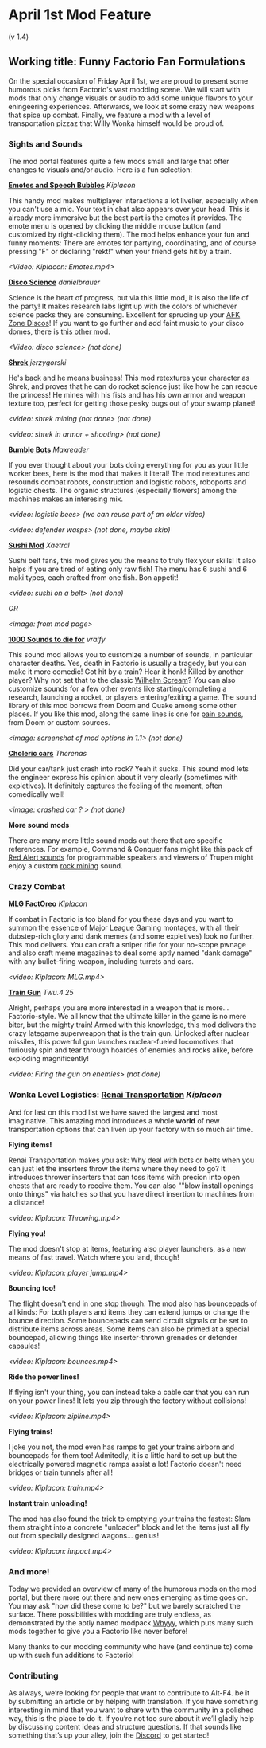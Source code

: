 # April 1st Mod Feature

(v 1.4)



## Working title: Funny Factorio Fan Formulations



On the special occasion of Friday April 1st, we are proud to present some humorous picks from Factorio's vast modding scene. We will start with mods that only change visuals or audio to add some unique flavors to your eningeering experiences. Afterwards, we look at some crazy new weapons that spice up combat. Finally, we feature a mod with a level of transportation pizzaz that Willy Wonka himself would be proud of.



### Sights and Sounds

The mod portal features quite a few mods small and large that offer changes to visuals and/or audio. Here is a fun selection:



**[Emotes and Speech Bubbles](https://mods.factorio.com/mod/EmotesAndSpeechBubbles)** 	*Kiplacon*

This handy mod makes multiplayer interactions a lot livelier, especially when you can't use a mic. Your text in chat also appears over your head. This is already more immersive but the best part is the emotes it provides. The emote menu is opened by clicking the middle mouse button (and customized by right-clicking them). The mod helps enhance your fun and funny moments: There are emotes for partying, coordinating, and of course pressing "F" or declaring "rekt!" when your friend gets hit by a train. 

*<Video: Kiplacon: Emotes.mp4>*



[**Disco Science**](https://mods.factorio.com/mod/DiscoScience) 	*danielbrauer*

Science is the heart of progress, but via this little mod, it is also the life of the party! It makes research labs light up with the colors of whichever science packs they are consuming. Excellent for sprucing up your [AFK Zone Discos](https://www.reddit.com/r/factorio/comments/sl4z1v/time_honored_tradition_when_a_player_is_afk_you/)! If you want to go further and add faint music to your disco domes, there is [this other mod](https://mods.factorio.com/mod/LabDansen/metrics).

*<Video: disco science>  (not done)*



[**Shrek**](https://mods.factorio.com/mod/shrek) 	*jerzygorski*

He's back and he means business! This mod retextures your character as Shrek, and proves that he can do rocket science just like how he can rescue the princess! He mines with his fists and has his own armor and weapon texture too, perfect for getting those pesky bugs out of your swamp planet!

*<video: shrek mining (not done> (not done)*

*<video: shrek in armor + shooting> (not done)*



[**Bumble Bots**](https://mods.factorio.com/mod/bumble-bots) 	*Maxreader*

If you ever thought about your bots doing everything for you as your little worker bees, here is the mod that makes it literal! The mod retextures and resounds combat robots, construction and logistic robots, roboports and logistic chests. The organic structures (especially flowers) among the machines makes an interesing mix.

*<video: logistic bees> (we can reuse part of an older video)*

*<video: defender wasps> (not done, maybe skip)*



[**Sushi Mod**](https://mods.factorio.com/mod/sushi) 	*Xaetral*

Sushi belt fans, this mod gives you the means to truly flex your skills! It also helps if you are tired of eating only raw fish! The menu has 6 sushi and 6 maki types, each crafted from one fish. Bon appetit!

*<video: sushi on a belt> (not done)*

*OR*

*<image: from mod page>*



[**1000 Sounds to die for**](https://mods.factorio.com/mod/1000sounds) 	*vralfy*

This sound mod allows you to customize a number of sounds, in particular character deaths. Yes, death in Factorio is usually a tragedy, but you can make it more comedic! Got hit by a train? Hear it honk! Killed by another player? Why not set that to the classic [Wilhelm Scream](https://www.youtube.com/watch?v=r6JK-gRELI0&ab_channel=GamingSoundFX)? You can also customize sounds for a few other events like starting/completing a research, launching a rocket, or players entering/exiting a game. The sound library of this mod borrows from Doom and Quake among some other places. If you like this mod, along the same lines is one for [pain sounds](https://mods.factorio.com/mod/pain), from Doom or custom sources.

*<image: screenshot of mod options in 1.1> (not done)*



[**Choleric cars**](https://mods.factorio.com/mod/cholericcars) 	*Therenas*

Did your car/tank just crash into rock? Yeah it sucks. This sound mod lets the engineer express his opinion about it very clearly (sometimes with expletives). It definitely captures the feeling of the moment, often comedically well!

*<image: crashed car ? > (not done)*



**More sound mods**

There are many more little sound mods out there that are specific references. For example, Command & Conquer fans might like this pack of [Red Alert sounds](https://mods.factorio.com/mod/Command_and_Conquer_RedAlert_Sounds) for programmable speakers and viewers of Trupen might enjoy a custom [rock mining](https://mods.factorio.com/mod/TrupenRocks) sound.





### Crazy Combat



[**MLG FactOreo**](https://mods.factorio.com/mod/MLG_FactOreo) 	*Kiplacon*

If combat in Factorio is too bland for you these days and you want to summon the essence of Major League Gaming montages, with all their dubstep-rich glory and dank memes (and some expletives) look no further. This mod delivers. You can craft a sniper rifle for your no-scope pwnage and also craft meme magazines to deal some aptly named "dank damage" with any bullet-firing weapon, including turrets and cars. 

*<video: Kiplacon: MLG.mp4>*



[**Train Gun**](https://mods.factorio.com/mod/traingun) 	*Twu.4.25*

Alright, perhaps you are more interested in a weapon that is more... Factorio-style. We all know that the ultimate killer in the game is no mere biter, but the mighty train! Armed with this knowledge, this mod delivers the crazy lategame superweapon that is the train gun. Unlocked after nuclear missiles, this powerful gun launches nuclear-fueled locomotives that furiously spin and tear through hoardes of enemies and rocks alike, before exploding magnificently! 

*<video: Firing the gun on enemies> (not done)*



### Wonka Level Logistics:  [**Renai Transportation**](https://mods.factorio.com/mod/RenaiTransportation) 	*Kiplacon*



And for last on this mod list we have saved the largest and most imaginative. This amazing mod introduces a whole **world** of new transportation options that can liven up your factory with so much air time.



**Flying items!**

Renai Transportation makes you ask: Why deal with bots or belts when you can just let the inserters throw the items where they need to go? It introduces thrower inserters that can toss items with precion into open chests that are ready to receive them. You can also ""~~blow~~ install openings onto things" via hatches so that you have direct insertion to machines from a distance!

*<video: Kiplacon: Throwing.mp4>*



**Flying you!**

The mod doesn't stop at items, featuring also player launchers, as a new means of fast travel. Watch where you land, though!

*<video: Kiplacon: player jump.mp4>*



**Bouncing too!**

The flight doesn't end in one stop though. The mod also has bouncepads of all kinds: For both players and items they can extend jumps or change the bounce direction. Some bouncepads can send circuit signals or be set to distribute items across areas. Some items can also be primed at a special bouncepad, allowing things like inserter-thrown grenades or defender capsules!

*<video: Kiplacon: bounces.mp4>*



**Ride the power lines!**

If flying isn't your thing, you can instead take a cable car that you can run on your power lines! It lets you zip through the factory without collisions!

*<video: Kiplacon: zipline.mp4>*



**Flying trains!**

I joke you not, the mod even has ramps to get your trains airborn and bouncepads for them too! Admitedly, it is a little hard to set up but the electrically powered magnetic ramps assist a lot! Factorio doesn't need bridges or train tunnels after all!



*<video: Kiplacon: train.mp4>*



**Instant train unloading!**

The mod has also found the trick to emptying your trains the fastest: Slam them straight into a concrete "unloader" block and let the items just all fly out from specially designed wagons... genius!



*<video: Kiplacon: impact.mp4>*





### And more!

Today we provided an overview of many of the humorous mods on the mod portal, but there more out there and new ones emerging as time goes on. You may ask "how did these come to be?" but we barely scratched the surface. There possibilities with modding are truly endless, as demonstrated by the aptly named modpack [Whyyy](https://mods.factorio.com/mod/Whyyy-modpack/downloads), which puts many such mods together to give you a Factorio like never before!

Many thanks to our modding community who have (and continue to) come up with such fun additions to Factorio! 



### Contributing

As always, we’re looking for people that want to contribute to Alt-F4. be it by submitting an article or by helping with translation. If you have something interesting in mind that you want to share with the community in a polished way, this is the place to do it. If you’re not too sure about it we’ll gladly help by discussing content ideas and structure questions. If that sounds like something that’s up your alley, join the [Discord](https://alt-f4.blog/discord) to get started!







